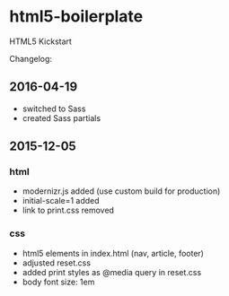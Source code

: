# html5-boilerplate
HTML5 Kickstart

Changelog:

## 2016-04-19

- switched to Sass
- created Sass partials


## 2015-12-05

### html
- modernizr.js added (use custom build for production)
- initial-scale=1 added
- link to print.css removed

### css

- html5 elements in index.html (nav, article, footer)
- adjusted reset.css 
- added print styles as @media query in reset.css
- body font size: 1em